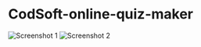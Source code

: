 # CodSoft-online-quiz-maker

![Screenshot 1](https://github.com/user-attachments/assets/2e51842f-0a31-4360-ad9b-f96028e0a59f)
![Screenshot 2](https://github.com/user-attachments/assets/ba7ded35-e79d-41fd-b203-dc4ef4b508f7)
